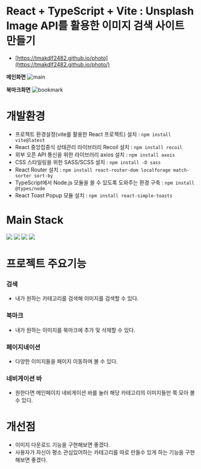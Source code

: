 # React + TypeScript + Vite : Unsplash Image API를 활용한 이미지 검색 사이트 만들기

- [https://tmakdlf2482.github.io/photo](https://tmakdlf2482.github.io/photo/)

**메인화면**
![main](https://github.com/tmakdlf2482/photo_finish/assets/58136494/b4a4a81b-8e38-47a8-848a-f499395f2c2b)

**북마크화면**
![bookmark](https://github.com/tmakdlf2482/photo_finish/assets/58136494/433a3a59-4327-4e1d-88d3-8cc718d47ece)

# 개발환경
- 프로젝트 환경설정(vite를 활용한 React 프로젝트) 설치 : `npm install vite@latest` <br />
- React 중앙집중식 상태관리 라이브러리 Recoil 설치 : `npm install recoil` <br />
- 외부 오픈 API 통신을 위한 라이브러리 axios 설치 : `npm install axois` <br />
- CSS 스타일링을 위한 SASS/SCSS 설치 : `npm install -D sass` <br />
- React Router 설치 : `npm install react-router-dom localforage match-sorter sort-by` <br />
- TypeScript에서 Node.js 모듈을 쓸 수 있도록 도와주는 환경 구축 : `npm install @types/node` <br />
- React Toast Popup 모듈 설치 : `npm install react-simple-toasts` <br />

# Main Stack
<img src="https://img.shields.io/badge/html5-E34F26?style=for-the-badge&logo=html5&logoColor=white"/>
<img src="https://img.shields.io/badge/css-1572B6?style=for-the-badge&logo=css3&logoColor=white"/>
<img src="https://img.shields.io/badge/react.js-61DAFB?style=for-the-badge&logo=react&logoColor=black"/>
<img src="https://img.shields.io/badge/typescript-3178C6?style=for-the-badge&logo=typescript&logoColor=white"/>

# 프로젝트 주요기능
### 검색
- 내가 원하는 카테고리를 검색해 이미지를 검색할 수 있다.
### 북마크
- 내가 원하는 이미지를 북마크에 추가 및 삭제할 수 있다.
### 페이지네이션
- 다양한 이미지들을 페이지 이동하며 볼 수 있다.
### 네비게이션 바
- 원한다면 메인페이지 네비게이션 바를 눌러 해당 카테고리의 이미지들만 쭉 모아 볼 수 있다.

# 개선점
- 이미지 다운로드 기능을 구현해보면 좋겠다.
- 사용자가 자신이 평소 관심있어하는 카테고리를 따로 만들수 있게 하는 기능을 구현해보면 좋겠다.
